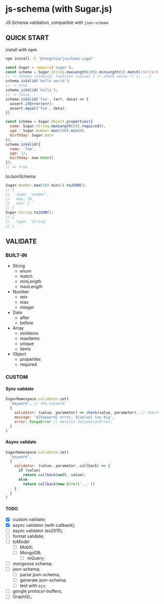 js-schema (with Sugar.js)
=========================
JS Schema validation, compatible with `json-schema`

QUICK START
-----------
install with npm
```bash
npm install -S '@tongchia/jsschema-sugar'
```
```js
const Sugar = require('sugar');
const schema = Sugar.String.maxLength(200).minLength(5).match(/hello/);
// -> Schema {isValid: function (value) { /* check value */ }, ...}
schema.isValid('hello world');
// -> true
schema.isValid('hello');
// -> false
schema.isValid('foo', (err, data) => {
  assert.ifError(err);
  assert.equal('foo', data);
})
```
```js
const schema = Sugar.Object.properties({
  name: Sugar.String.maxLength(20).required(),
  age : Sugar.Number.max(150).min(0),
  birthday: Sugar.Date
});
schema.isValid({
  name: 'Tom',
  age: 12,
  birthday: now Date()
});
// => true
```
toJsonSchema
```js
Sugar.Number.max(10).min(1).toJSON();
// {
//   type: 'number',
//   max: 10,
//   min: 1
// }
Sugar.String.toJSON();
// {
//   type: 'string'
// }
```


VALIDATE
---

### BUILT-IN
- String
  - enum
  - match
  - minLength
  - maxLength
- Number
  - min
  - max
  - integer
- Date
  - after
  - before
- Array
  - minItems
  - maxItems
  - unique
  - items
- Object
  - properties
  - required

### CUSTOM
#### Sync validate
```javascript
SugarNamespace.validates.set(
  'keyword', // the keyword
  {
    validator: (value, parameter) => check(value, parameter), // return true/false;
    message: '${keyword} error, ${value} too big',
    error: RangeError // defalut ValidationError;
  }
)
```

#### Async validate
```javascript
SugarNamespace.validates.set(
  'keyword',
  {
    validator: (value, parameter, callback) => {
      if (value)
        return callback(null, value);
      else
        return callback(new Error('...'))
    }
  }
)
```

#### TODO
- [x] custom validate;
- [x] async validator (with callback);
- [ ] async validator (es2015);
- [ ] format validate;
- [ ] toModel
  - [ ] MobX;
  - [ ] MongoDB;
    - [ ] mQuery;
- [ ] mongoose schema;
- [ ] json-schema;
  - [ ] parse json-schema;
  - [ ] generate json-schema;
  - [ ] test with `ajv`;
- [ ] google protocol-buffers;
- [ ] GraphQL;
